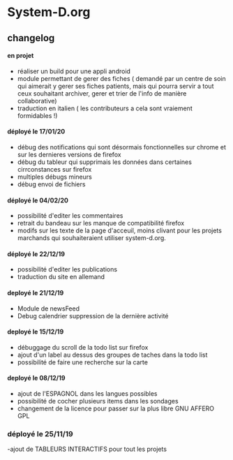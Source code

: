# System-D.org

## changelog

#### en projet
- réaliser un build pour une appli android
- module permettant de gerer des fiches ( demandé par un centre de soin qui aimerait y gerer ses fiches patients, mais qui pourra servir a tout ceux souhaitant archiver, gerer et trier de l'info de manière collaborative)
- traduction en  italien ( les contributeurs a cela sont vraiement formidables !)

#### déployé le 17/01/20
- débug des notifications qui sont désormais fonctionnelles sur chrome et sur les dernieres versions de firefox
- débug du tableur qui supprimais les données dans certaines cirrconstances sur firefox
- multiples débugs mineurs
- débug envoi de fichiers

#### déployé le 04/02/20
- possibilité d'editer les commentaires
- retrait du bandeau sur les manque de compatibilité firefox
- modifs sur les texte de la page d'acceuil, moins clivant pour les projets marchands qui souhaiteraient utiliser system-d.org.

#### déployé le 22/12/19
- possibilité d'editer les publications
- traduction du site en allemand

#### deployé le 21/12/19
- Module de newsFeed
- Debug calendrier suppression de la dernière activité

#### deployé le 15/12/19

- débuggage du scroll de la todo list sur firefox
- ajout d'un label au dessus des groupes de taches dans la todo list
- possibilité de faire une recherche sur la carte

#### deployé le 08/12/19

- ajout de l'ESPAGNOL dans les langues possibles
- possibilité de cocher plusieurs items dans les sondages
- changement de la licence pour passer sur la plus libre GNU AFFERO GPL

### déployé le 25/11/19

-ajout de TABLEURS INTERACTIFS pour tout les projets
